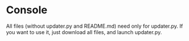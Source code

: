 # Console

All files (without updater.py and README.md) need only for updater.py.
If you want to use it, just download all files, and launch updater.py.
